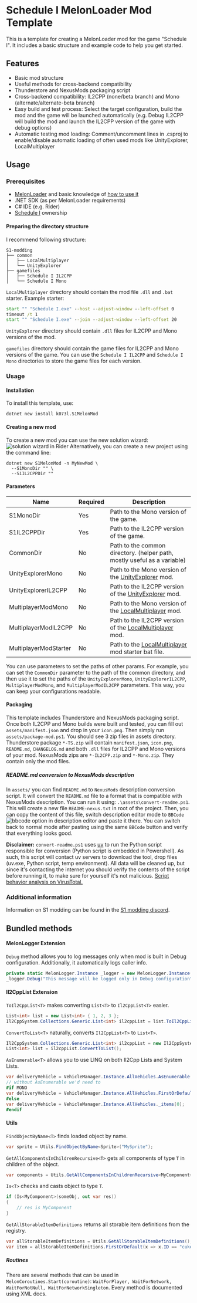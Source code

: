 # Schedule I MelonLoader Mod Template

This is a template for creating a MelonLoader mod for the game "Schedule I". It includes a basic structure and example code to help you get started.

## Features
- Basic mod structure
- Useful methods for cross-backend compatibility
- Thunderstore and NexusMods packaging script
- Cross-backend compatibility: IL2CPP (none/beta branch) and Mono (alternate/alternate-beta branch)
- Easy build and test process: Select the target configuration, build the mod and the game will be launched automatically (e.g. Debug IL2CPP will build the mod and launch the IL2CPP version of the game with debug options)
- Automatic testing mod loading: Comment/uncomment lines in .csproj to enable/disable automatic loading of often used mods like UnityExplorer, LocalMultiplayer

## Usage
### Prerequisites
- [MelonLoader](https://melonwiki.xyz/) and basic knowledge of [how to use it](https://melonwiki.xyz/#/modders/quickstart)
- .NET SDK (as per MelonLoader requirements)
- C# IDE (e.g. Rider)
- [Schedule I](https://store.steampowered.com/app/3164500) ownership

#### Preparing the directory structure
I recommend following structure:
```
S1-modding
├── common
│   ├── LocalMultiplayer
│   └── UnityExplorer
├── gamefiles
│   ├── Schedule I IL2CPP
│   └── Schedule I Mono
```

`LocalMultiplayer` directory should contain the mod file `.dll` and `.bat` starter.
Example starter:
```bat
start "" "Schedule I.exe" --host --adjust-window --left-offset 0
timeout /t 1
start "" "Schedule I.exe" --join --adjust-window --left-offset 20
```

`UnityExplorer` directory should contain `.dll` files for IL2CPP and Mono versions of the mod.

`gamefiles` directory should contain the game files for IL2CPP and Mono versions of the game. You can use the `Schedule I IL2CPP` and `Schedule I Mono` directories to store the game files for each version.

### Usage
#### Installation
To install this template, use:
```
dotnet new install k073l.S1MelonMod
```

#### Creating a new mod
To create a new mod you can use the new solution wizard:
![solution wizard in Rider](https://raw.githubusercontent.com/k073l/S1MelonModTemplate/master/assets-meta/wizard.png)
Alternatively, you can create a new project using the command line:
```
dotnet new S1MelonMod -n MyNewMod \
  --S1MonoDir "" \
  --S1IL2CPPDir ""
```
#### Parameters
| Name                  | Required | Description                                                                                          |
| --------------------- | -------- | ---------------------------------------------------------------------------------------------------- |
| S1MonoDir             | Yes      | Path to the Mono version of the game.                                                                |
| S1IL2CPPDir           | Yes      | Path to the IL2CPP version of the game.                                                              |
| CommonDir             | No       | Path to the common directory. (helper path, mostly useful as a variable)                             |
| UnityExplorerMono     | No       | Path to the Mono version of the [UnityExplorer](https://github.com/yukieiji/UnityExplorer) mod.      |
| UnityExplorerIL2CPP   | No       | Path to the IL2CPP version of the [UnityExplorer](https://github.com/yukieiji/UnityExplorer) mod.    |
| MultiplayerModMono    | No       | Path to the Mono version of the [LocalMultiplayer](https://github.com/k073l/LocalMultiplayer) mod.   |
| MultiplayerModIL2CPP  | No       | Path to the IL2CPP version of the [LocalMultiplayer](https://github.com/k073l/LocalMultiplayer) mod. |
| MultiplayerModStarter | No       | Path to the [LocalMultiplayer](https://github.com/k073l/LocalMultiplayer) mod starter bat file.      |


You can use parameters to set the paths of other params. For example, you can set the `CommonDir` parameter to the path of the common directory, and then use it to set the paths of the `UnityExplorerMono`, `UnityExplorerIL2CPP`, `MultiplayerModMono`, and `MultiplayerModIL2CPP` parameters. This way, you can keep your configurations readable.

#### Packaging
This template includes Thunderstore and NexusMods packaging script. Once both IL2CPP and Mono builds were built and tested, you can fill out `assets/manifest.json` and drop in your `icon.png`. Then simply run `assets/package-mod.ps1`. You should see 3 zip files in assets directory. Thunderstore package `*-TS.zip` will contain `manifest.json`, `icon.png`, `README.md`, `CHANGELOG.md` and both `.dll` files for IL2CPP and Mono versions of your mod. NexusMods zips are `*-IL2CPP.zip` and `*-Mono.zip`. They contain only the mod files.

##### README.md conversion to NexusMods description
In `assets/` you can find `README.md` to `NexusMods` description conversion script. It will convert the `README.md` file to a format that is compatible with NexusMods description. You can run it using:
`.\assets\convert-readme.ps1`.
This will create a new file `README-nexus.txt` in root of the project. Then, you can copy the content of this file, switch description editor mode to `BBCode`
![bbcode option in description editor](https://raw.githubusercontent.com/k073l/S1MelonModTemplate/master/assets-meta/bbcode.png)
and paste it there. You can switch back to normal mode after pasting using the same `BBCode` button and verify that everything looks good.

**Disclaimer:** `convert-readme.ps1` uses [uv](https://docs.astral.sh/uv) to run the Python script responsible for conversion (Python script is embedded in Powershell). As such, this script will contact uv servers to download the tool, drop files (uv.exe, Python script, temp environment). All data will be cleaned up, but since it's contacting the internet you should verify the contents of the script before running it, to make sure for yourself it's not malicious. [Script behavior analysis on VirusTotal.](https://www.virustotal.com/gui/file/018ef20da353604ac0ad5d12ba321fb1fb5bff83e07cd0e40c13dc2b3bdb15cf/behavior)

### Additional information
Information on S1 modding can be found in the [S1 modding discord](https://discord.gg/9Z5RKEYSzq).

## Bundled methods
#### MelonLogger Extension
`Debug` method allows you to log messages only when mod is built in Debug configuration. Additionally, it automatically logs caller info.
```csharp
private static MelonLogger.Instance _logger = new MelonLogger.Instance("SimpleHealthBar"); // logger instance needs to be created
_logger.Debug("This message will be logged only in Debug configuration");
```
#### Il2CppList Extension
`ToIl2CppList<T>` makes converting `List<T>` to `Il2CppList<T>` easier.
```csharp
List<int> list = new List<int> { 1, 2, 3 };
Il2CppSystem.Collections.Generic.List<int> il2cppList = list.ToIl2CppList();
```
`ConvertToList<T>` naturally, converts `Il2CppList<T>` to `List<T>`.
```csharp
Il2CppSystem.Collections.Generic.List<int> il2cppList = new Il2CppSystem.Collections.Generic.List<int> { 1, 2, 3 };
List<int> list = il2cppList.ConvertToList();
```
`AsEnumerable<T>` allows you to use LINQ on both Il2Cpp Lists and System Lists.
```csharp
var deliveryVehicle = VehicleManager.Instance.AllVehicles.AsEnumerable().FirstOrDefault(); // works both in il2cpp and mono
// without AsEnumerable we'd need to
#if MONO
var deliveryVehicle = VehicleManager.Instance.AllVehicles.FirstOrDefault();
#else
var deliveryVehicle = VehicleManager.Instance.AllVehicles._items[0];
#endif
```
#### Utils
`FindObjectByName<T>` finds loaded object by name.
```csharp
var sprite = Utils.FindObjectByName<Sprite>("MySprite");
```
`GetAllComponentsInChildrenRecursive<T>` gets all components of type `T` in children of the object.
```csharp
var components = Utils.GetAllComponentsInChildrenRecursive<MyComponent>(myGameObject);
```
`Is<T>` checks and casts object to type `T`.
```csharp
if (Is<MyComponent>(someObj, out var res))
{
    // res is MyComponent
}
```
`GetAllStorableItemDefinitions` returns all storable item definitions from the registry.
```csharp
var allStorableItemDefinitions = Utils.GetAllStorableItemDefinitions();
var item = allStorableItemDefinitions.FirstOrDefault(x => x.ID == "cuke");
```
##### Routines
There are several methods that can be used in `MelonCoroutines.Start(coroutine)`: `WaitForPlayer, WaitForNetwork, WaitForNotNull, WaitForNetworkSingleton`.
Every method is documented using XML docs.
